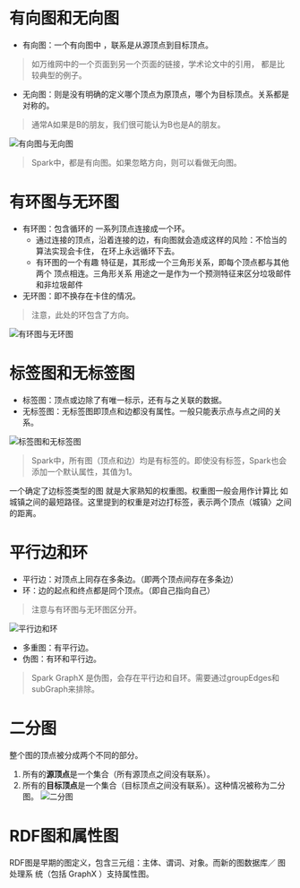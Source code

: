# 有向图和无向图

- 有向图：一个有向图中 ，联系是从源顶点到目标顶点。
> 如万维网中的一个页面到另一个页面的链接，学术论文中的引用， 都是比较典型的例子。
- 无向图：则是没有明确的定义哪个顶点为原顶点，哪个为目标顶点。关系都是对称的。
> 通常A如果是B的朋友，我们很可能认为B也是A的朋友。

![有向图与无向图](Pasted%20image%2020230409144004.png)

> Spark中，都是有向图。如果忽略方向，则可以看做无向图。

# 有环图与无环图

- 有环图：包含循环的 一系列顶点连接成一个环。
	- 通过连接的顶点，沿着连接的边，有向图就会造成这样的风险：不恰当的算法实现会卡住， 在环上永远循环下去。
	- 有环图的一个有趣 特征是，其形成一个三角形关系，即每个顶点都与其他两个 顶点相连。三角形关系 用途之一是作为一个预测特征来区分垃圾邮件和非垃圾邮件
- 无环图：即不换存在卡住的情况。

> 注意，此处的环包含了方向。

![有环图与无环图](Pasted%20image%2020230409144040.png)

# 标签图和无标签图

- 标签图：顶点或边除了有唯一标示，还有与之关联的数据。
- 无标签图：无标签图即顶点和边都没有属性。一般只能表示点与点之间的关系。

![标签图和无标签图](Pasted%20image%2020230409144354.png)

> Spark中，所有图（顶点和边）均是有标签的。即使没有标签，Spark也会添加一个默认属性，其值为1。

一个确定了边标签类型的图 就是大家熟知的权重图。权重图一般会用作计算比 如城镇之间的最短路径。这里提到的权重是对边打标签，表示两个顶点（城镇〉之间 的距离。

# 平行边和环
- 平行边：对顶点上同存在多条边。（即两个顶点间存在多条边）
- 环：边的起点和终点都是同个顶点。（即自己指向自己）

> 注意与有环图与无环图区分开。

![平行边和环](Pasted%20image%2020230409144720.png)
- 多重图：有平行边。
- 伪图：有环和平行边。
> Spark GraphX 是伪图，会存在平行边和自环。需要通过groupEdges和subGraph来排除。

# 二分图
整个图的顶点被分成两个不同的部分。
1. 所有的**源顶点**是一个集合（所有源顶点之间没有联系）。
2. 所有的**目标顶点**是一个集合（目标顶点之间没有联系）。这种情况被称为二分图。
![二分图](Pasted%20image%2020230409145125.png)

# RDF图和属性图
RDF图是早期的图定义，包含三元组：主体、谓词、对象。而新的图数据库／ 图处理系 统（包括 GraphX ）支持属性图。
